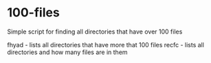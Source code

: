 100-files
=========

Simple script for finding all directories that have over 100 files

fhyad - lists all directories that have more that 100 files
recfc - lists all directories and how many files are in them

